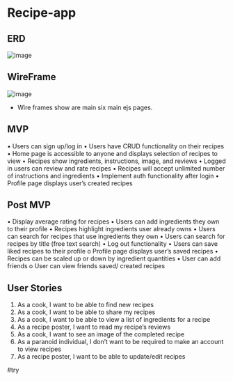 # Recipe-app


## ERD
![image](https://imgur.com/S0Bzxcp)

## WireFrame
![image](https://imgur.com/F4mJNGx)
- Wire frames show are main six main ejs pages.

## MVP
•	Users can sign up/log in 
•	Users have CRUD functionality on their recipes
•	Home page is accessible to anyone and displays selection of recipes to view
•	Recipes show ingredients, instructions, image, and reviews
•	Logged in users can review and rate recipes
•	Recipes will accept unlimited number of instructions and ingredients
•	Implement auth functionality after login
•	Profile page displays user’s created recipes

## Post MVP
•	Display average rating for recipes
•	Users can add ingredients they own to their profile
•	Recipes highlight ingredients user already owns
•	Users can search for recipes that use ingredients they own
•	Users can search for recipes by title (free text search)
•	Log out functionality
•	Users can save liked recipes to their profile
o	Profile page displays user’s saved recipes
•	Recipes can be scaled up or down by ingredient quantities
•	User can add friends
o	User can view friends saved/ created recipes

## User Stories
1.	As a cook, I want to be able to find new recipes
2.	As a cook, I want to be able to share my recipes
3.	As a cook, I want to be able to view a list of ingredients for a recipe
4.	As a recipe poster, I want to read my recipe’s reviews
5.	As a cook, I want to see an image of the completed recipe
6.	As a paranoid individual, I don’t want to be required to make an account to view recipes
7.	As a recipe poster, I want to be able to update/edit recipes



#try


